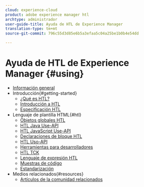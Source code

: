 ```yaml
---
cloud: experience-cloud
product: adobe experience manager htl
archtype: administrador
user-guide-title: Ayuda de HTL de Experience Manager
translation-type: tm+mt
source-git-commit: 796c55d3d85e6b5a3efaa5c04a25be1b0b4e54dd

---
```



# Ayuda de HTL de Experience Manager {#using}

+ [Información general](overview.md)
+ Introducción{#getting-started}
   + [¿Qué es HTL?](update.md)
   + [Introducción a HTL](getting-started.md)
   + [Especificación HTL](htl-specification.md)
+ Lenguaje de plantilla HTML{#htl}
   + [Objetos globales HTL](global-objects.md)
   + [HTL Java Use-API](use-api-java.md)
   + [HTL JavaScript Use-API](use-api-javascript.md)
   + [Declaraciones de bloque HTL](block-statements.md)
   + [HTL Uso-API](use-api.md)
   + [Herramientas para desarrolladores](dev-tools.md)
   + [HTL TCK](htl-tck.md)
   + [Lenguaje de expresión HTL](expression-language.md)
   + [Muestras de código](code-samples.md)
   + [Estandarización](standardization.md)
+ Medios relacionados{#resources}
   + [Artículos de la comunidad relacionados](related-community-articles.md)
